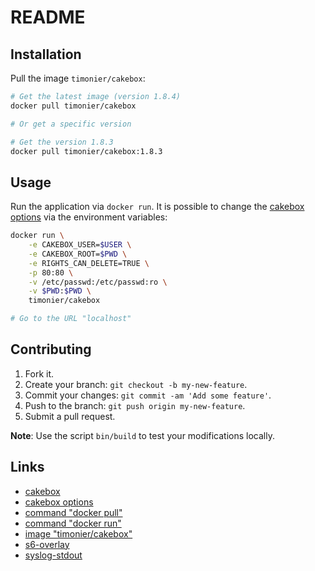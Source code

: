 # README

## Installation

Pull the image `timonier/cakebox`:

```sh
# Get the latest image (version 1.8.4)
docker pull timonier/cakebox

# Or get a specific version

# Get the version 1.8.3
docker pull timonier/cakebox:1.8.3
```

## Usage

Run the application via `docker run`. It is possible to change the [cakebox options](https://github.com/Cakebox/cakebox/blob/master/config/default.php.dist) via the environment variables:

```sh
docker run \
    -e CAKEBOX_USER=$USER \
    -e CAKEBOX_ROOT=$PWD \
    -e RIGHTS_CAN_DELETE=TRUE \
    -p 80:80 \
    -v /etc/passwd:/etc/passwd:ro \
    -v $PWD:$PWD \
    timonier/cakebox

# Go to the URL "localhost"
```

## Contributing

1. Fork it.
2. Create your branch: `git checkout -b my-new-feature`.
3. Commit your changes: `git commit -am 'Add some feature'`.
4. Push to the branch: `git push origin my-new-feature`.
5. Submit a pull request.

__Note__: Use the script `bin/build` to test your modifications locally.

## Links

* [cakebox](https://github.com/Cakebox/cakebox)
* [cakebox options](https://github.com/Cakebox/cakebox/blob/master/config/default.php.dist)
* [command "docker pull"](https://docs.docker.com/reference/commandline/pull/)
* [command "docker run"](https://docs.docker.com/reference/run/)
* [image "timonier/cakebox"](https://hub.docker.com/r/timonier/cakebox/)
* [s6-overlay](https://github.com/just-containers/s6-overlay)
* [syslog-stdout](https://github.com/timonier/syslog-stdout)
